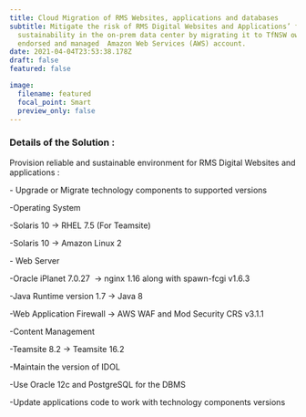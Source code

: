 ```yaml
---
title: Cloud Migration of RMS Websites, applications and databases
subtitle: Mitigate the risk of RMS Digital Websites and Applications’ future
  sustainability in the on-prem data center by migrating it to TfNSW owned,
  endorsed and managed  Amazon Web Services (AWS) account.
date: 2021-04-04T23:53:38.178Z
draft: false
featured: false

image:
  filename: featured
  focal_point: Smart
  preview_only: false
---
```

### Details of the Solution :

<!--StartFragment-->

Provision reliable and sustainable environment for RMS Digital Websites and applications :

<!--EndFragment-->

<!--StartFragment-->

\- Upgrade or Migrate technology components to supported versions

\-Operating System

\-Solaris 10 -> RHEL 7.5 (For Teamsite)

\-Solaris 10 -> Amazon Linux 2

\- Web Server

\-Oracle iPlanet 7.0.27  -> nginx 1.16 along with spawn-fcgi v1.6.3

\-Java Runtime version 1.7 -> Java 8

\-Web Application Firewall -> AWS WAF and Mod Security CRS v3.1.1

\-Content Management

\-Teamsite 8.2 -> Teamsite 16.2

\-Maintain the version of IDOL

\-Use Oracle 12c and PostgreSQL for the DBMS

\-Update applications code to work with technology components versions

<!--EndFragment-->